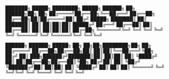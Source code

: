 
███████╗ █████╗ ████████╗     █████╗     ██████╗ ██╗ ██████╗██╗  ██╗
██╔════╝██╔══██╗╚══██╔══╝    ██╔══██╗    ██╔══██╗██║██╔════╝██║ ██╔╝
█████╗  ███████║   ██║       ███████║    ██║  ██║██║██║     █████╔╝
██╔══╝  ██╔══██║   ██║       ██╔══██║    ██║  ██║██║██║     ██╔═██╗
╚══════╝╚═╝  ╚═╝   ╚═╝       ╚═╝  ╚═╝    ╚═════╝ ╚═╝ ╚═════╝╚═╝  ╚═╝╚═╝

 ██████╗ ██████╗  █████╗ ██╗   ██╗██╗████████╗██╗   ██╗
██╔════╝ ██╔══██╗██╔══██╗██║   ██║██║╚══██╔══╝╚██╗ ██╔╝
██║  ███╗██████╔╝███████║██║   ██║██║   ██║    ╚████╔╝
██║   ██║██╔══██╗██╔══██║╚██╗ ██╔╝██║   ██║     ╚██╔╝
╚██████╔╝██║  ██║██║  ██║ ╚████╔╝ ██║   ██║      ██║
 ╚═════╝ ╚═╝  ╚═╝╚═╝  ╚═╝  ╚═══╝  ╚═╝   ╚═╝      ╚═╝
 
 
<!---
msrblonline/msrblonline is a ✨ special ✨ repository because its `README.md` (this file) appears on your GitHub profile.
You can click the Preview link to take a look at your changes.
--->
